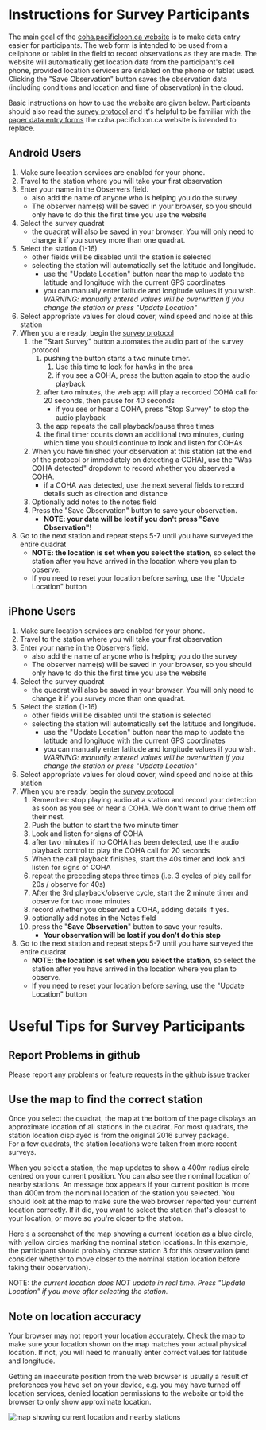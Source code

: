 # Instructions for Survey Participants
The main goal of the [coha.pacificloon.ca website](https://coha.pacificloon.ca) is to make data entry easier 
for participants. 
The web form is intended to be used from a cellphone or tablet in the field to 
record observations as they are made.  The website will automatically get location data from the participant's cell 
phone, provided location services are enabled on the phone or tablet used.  Clicking the "Save Observation" button
saves the observation data (including conditions and location and time of observation) in the cloud.

Basic instructions on how to use the website are given below.  Participants should also read the 
[survey protocol](http://wildresearch.ca/wp-content/uploads/2017/03/Coopers-Hawk-in-the-City-Survey-Protocol.pdf)
and it's helpful to be familiar with the 
[paper data entry forms](http://wildresearch.ca/wp-content/uploads/2017/03/Coopers-Hawk-in-the-City-DataForm_v2.pdf)
the coha.pacificloon.ca website is intended to replace.

## Android Users

1. Make sure location services are enabled for your phone.
2. Travel to the station where you will take your first observation
3. Enter your name in the Observers field.
   - also add the name of anyone who is helping you do the survey
   - The observer name(s) will be saved in your browser, so you should only have to do this the first time you use the website
4. Select the survey quadrat
   - the quadrat will also be saved in your browser.  You will only need to change it if you survey more than one quadrat.
5. Select the station (1-16)
   - other fields will be disabled until the station is selected
   - selecting the station will automatically set the latitude and longitude.  
     - use the "Update Location" button near the map to update the latitude and longitude with the current GPS coordinates
     - you can manually enter latitude and longitude values if you wish.  *WARNING: manually entered values will be overwritten if you change the station or press "Update Location"*
6. Select appropriate values for cloud cover, wind speed and noise at this station 
7. When you are ready, begin the [survey protocol](http://wildresearch.ca/wp-content/uploads/2017/03/Coopers-Hawk-in-the-City-Survey-Protocol.pdf)
   1. the "Start Survey" button automates the audio part of the survey protocol
      1. pushing the button starts a two minute timer.  
         1. Use this time to look for hawks in the area
         2. if you see a COHA, press the button again to stop the audio playback
      2. after two minutes, the web app will play a recorded COHA call for 20 seconds, then pause for 40 seconds
         - if you see or hear a COHA, press "Stop Survey" to stop the audio playback
      3. the app repeats the call playback/pause three times
      4. the final timer counts down an additional two minutes, during which time you should continue to look and listen for COHAs
   2. When you have finished your observation at this station (at the end of the protocol or immediately on detecting a COHA), use the "Was COHA detected" dropdown to record whether you observed a COHA.
      - if a COHA was detected, use the next several fields to record details such as direction and distance
   3. Optionally add notes to the notes field
   4. Press the "Save Observation" button to save your observation.
      - **NOTE: your data will be lost if you don't press "Save Observation"!**
8. Go to the next station and repeat steps 5-7 until you have surveyed the entire quadrat
   - **NOTE: the location is set when you select the station**, so select the station after you have arrived in the location where you plan to observe.
   - If you need to reset your location before saving, use the "Update Location" button

## iPhone Users

1. Make sure location services are enabled for your phone.
2. Travel to the station where you will take your first observation
3. Enter your name in the Observers field.
   - also add the name of anyone who is helping you do the survey
   - The observer name(s) will be saved in your browser, so you should only have to do this the first time you use the website
4. Select the survey quadrat
   - the quadrat will also be saved in your browser.  You will only need to change it if you survey more than one quadrat.
5. Select the station (1-16)
   - other fields will be disabled until the station is selected
   - selecting the station will automatically set the latitude and longitude.  
     - use the "Update Location" button near the map to update the latitude and longitude with the current GPS coordinates
     - you can manually enter latitude and longitude values if you wish.  *WARNING: manually entered values will be overwritten if you change the station or press "Update Location"*
6. Select appropriate values for cloud cover, wind speed and noise at this station 
7. When you are ready, begin the [survey protocol](http://wildresearch.ca/wp-content/uploads/2017/03/Coopers-Hawk-in-the-City-Survey-Protocol.pdf)
   1. Remember: stop playing audio at a station and record your detection as soon as you see or hear a COHA.  We don't want to drive them off their nest.
   2. Push the button to start the two minute timer 
   3. Look and listen for signs of COHA
   4. after two minutes if no COHA has been detected, use the audio playback control to play the COHA call for 20 seconds
   5. When the call playback finishes, start the 40s timer and look and listen for signs of COHA
   6. repeat the preceding steps three times (i.e. 3 cycles of play call for 20s / observe for 40s)
   7. After the 3rd playback/observe cycle, start the 2 minute timer and observe for two more minutes
   8. record whether you observed a COHA, adding details if yes.
   9. optionally add notes in the Notes field
   10. press the "**Save Observation**" button to save your results.  
       - **Your observation will be lost if you don't do this step**
8. Go to the next station and repeat steps 5-7 until you have surveyed the entire quadrat
   - **NOTE: the location is set when you select the station**, so select the station after you have arrived in the location where you plan to observe.
   - If you need to reset your location before saving, use the "Update Location" button

# Useful Tips for Survey Participants
## Report Problems in github
Please report any problems or feature requests in the 
[github issue tracker](https://github.com/commonloon/coha-gcloud/issues)

## Use the map to find the correct station
Once you select the quadrat, the map at the bottom of the page displays an approximate location of all stations in 
the quadrat.  For most quadrats, the station location displayed is from the original 2016 survey package.  
For a few quadrats, the station locations were taken from more recent surveys.

When you select a station, the map updates to show a 400m radius circle centred on your current position.
You can also see the nominal location of nearby stations.  An message box appears if your current position is more than 
400m from the nominal location of the station you selected.  You should look at the map to make sure the web
browser reported your current location correctly.  If it did, you want to select the station that's closest
to your location, or move so you're closer to the station. 

Here's a screenshot of the map showing a current location as a blue circle, with yellow circles marking the
nominal station locations.  In this example, the participant should probably choose station 3 for this observation
(and consider whether to move closer to the nominal station location before taking their observation).

NOTE: *the current location does NOT update in real time.  Press "Update Location" if you move after 
selecting the station.*

## Note on location accuracy

Your browser may not report your location accurately.  Check the map to make sure your location shown on the map
matches your actual physical location.  If not, you will need to manually enter correct values for 
latitude and longitude.

Getting an inaccurate position from the web browser is usually a result of preferences you have set on your device,
e.g. you may have turned off location services, denied location permissions to the website or told the browser to only
show approximate location. 

![map showing current location and nearby stations](https://coha.pacificloon.ca/map_demo.jpg)
